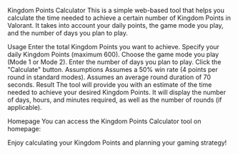 Kingdom Points Calculator
This is a simple web-based tool that helps you calculate the time needed to achieve a certain number of Kingdom Points in Valorant. It takes into account your daily points, the game mode you play, and the number of days you plan to play.

Usage
Enter the total Kingdom Points you want to achieve.
Specify your daily Kingdom Points (maximum 600).
Choose the game mode you play (Mode 1 or Mode 2).
Enter the number of days you plan to play.
Click the "Calculate" button.
Assumptions
Assumes a 50% win rate (4 points per round in standard modes).
Assumes an average round duration of 70 seconds.
Result
The tool will provide you with an estimate of the time needed to achieve your desired Kingdom Points. It will display the number of days, hours, and minutes required, as well as the number of rounds (if applicable).

Homepage
You can access the Kingdom Points Calculator tool on homepage:

Enjoy calculating your Kingdom Points and planning your gaming strategy!